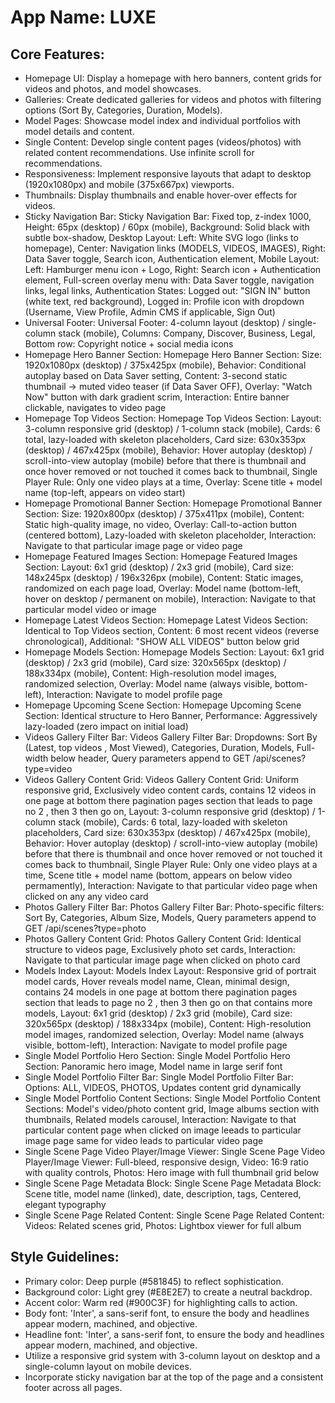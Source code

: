 # **App Name**: LUXE

## Core Features:

- Homepage UI: Display a homepage with hero banners, content grids for videos and photos, and model showcases.
- Galleries: Create dedicated galleries for videos and photos with filtering options (Sort By, Categories, Duration, Models).
- Model Pages: Showcase model index and individual portfolios with model details and content.
- Single Content: Develop single content pages (videos/photos) with related content recommendations. Use infinite scroll for recommendations.
- Responsiveness: Implement responsive layouts that adapt to desktop (1920x1080px) and mobile (375x667px) viewports.
- Thumbnails: Display thumbnails and enable hover-over effects for videos.
- Sticky Navigation Bar: Sticky Navigation Bar: Fixed top, z-index 1000, Height: 65px (desktop) / 60px (mobile), Background: Solid black with subtle box-shadow, Desktop Layout: Left: White SVG logo (links to homepage), Center: Navigation links (MODELS, VIDEOS, IMAGES), Right: Data Saver toggle, Search icon, Authentication element, Mobile Layout: Left: Hamburger menu icon + Logo, Right: Search icon + Authentication element, Full-screen overlay menu with: Data Saver toggle, navigation links, legal links, Authentication States: Logged out: \"SIGN IN\" button (white text, red background), Logged in: Profile icon with dropdown (Username, View Profile, Admin CMS if applicable, Sign Out)
- Universal Footer: Universal Footer: 4-column layout (desktop) / single-column stack (mobile), Columns: Company, Discover, Business, Legal, Bottom row: Copyright notice + social media icons
- Homepage Hero Banner Section: Homepage Hero Banner Section: Size: 1920x1080px (desktop) / 375x425px (mobile), Behavior: Conditional autoplay based on Data Saver setting, Content: 3-second static thumbnail → muted video teaser (if Data Saver OFF), Overlay: \"Watch Now\" button with dark gradient scrim, Interaction: Entire banner clickable, navigates to video page
- Homepage Top Videos Section: Homepage Top Videos Section: Layout: 3-column responsive grid (desktop) / 1-column stack (mobile), Cards: 6 total, lazy-loaded with skeleton placeholders, Card size: 630x353px (desktop) / 467x425px (mobile), Behavior: Hover autoplay (desktop) / scroll-into-view autoplay (mobile) before that there is thumbnail and once hover removed or not touched it comes back to thumbnail, Single Player Rule: Only one video plays at a time, Overlay: Scene title + model name (top-left, appears on video start)
- Homepage Promotional Banner Section: Homepage Promotional Banner Section: Size: 1920x800px (desktop) / 375x411px (mobile), Content: Static high-quality image, no video, Overlay: Call-to-action button (centered bottom), Lazy-loaded with skeleton placeholder, Interaction: Navigate to that particular image page or video page
- Homepage Featured Images Section: Homepage Featured Images Section: Layout: 6x1 grid (desktop) / 2x3 grid (mobile), Card size: 148x245px (desktop) / 196x326px (mobile), Content: Static images, randomized on each page load, Overlay: Model name (bottom-left, hover on desktop / permanent on mobile), Interaction: Navigate to that particular model video or image
- Homepage Latest Videos Section: Homepage Latest Videos Section: Identical to Top Videos section, Content: 6 most recent videos (reverse chronological), Additional: \"SHOW ALL VIDEOS\" button below grid
- Homepage Models Section: Homepage Models Section: Layout: 6x1 grid (desktop) / 2x3 grid (mobile), Card size: 320x565px (desktop) / 188x334px (mobile), Content: High-resolution model images, randomized selection, Overlay: Model name (always visible, bottom-left), Interaction: Navigate to model profile page
- Homepage Upcoming Scene Section: Homepage Upcoming Scene Section: Identical structure to Hero Banner, Performance: Aggressively lazy-loaded (zero impact on initial load)
- Videos Gallery Filter Bar: Videos Gallery Filter Bar: Dropdowns: Sort By (Latest, top videos , Most Viewed), Categories, Duration, Models, Full-width below header, Query parameters append to GET /api/scenes?type=video
- Videos Gallery Content Grid: Videos Gallery Content Grid: Uniform responsive grid, Exclusively video content cards, contains 12 videos in one page at bottom there pagination pages section that leads to page no 2 , then 3 then go on, Layout: 3-column responsive grid (desktop) / 1-column stack (mobile), Cards: 6 total, lazy-loaded with skeleton placeholders, Card size: 630x353px (desktop) / 467x425px (mobile), Behavior: Hover autoplay (desktop) / scroll-into-view autoplay (mobile) before that there is thumbnail and once hover removed or not touched it comes back to thumbnail, Single Player Rule: Only one video plays at a time, Scene title + model name (bottom, appears on below video permamently), Interaction: Navigate to that particular video page when clicked on any any video card
- Photos Gallery Filter Bar: Photos Gallery Filter Bar: Photo-specific filters: Sort By, Categories, Album Size, Models, Query parameters append to GET /api/scenes?type=photo
- Photos Gallery Content Grid: Photos Gallery Content Grid: Identical structure to videos page, Exclusively photo set cards, Interaction: Navigate to that particular image page when clicked on photo card
- Models Index Layout: Models Index Layout: Responsive grid of portrait model cards, Hover reveals model name, Clean, minimal design, contains 24 models in one page at bottom there pagination pages section that leads to page no 2 , then 3 then go on that contains more models, Layout: 6x1 grid (desktop) / 2x3 grid (mobile), Card size: 320x565px (desktop) / 188x334px (mobile), Content: High-resolution model images, randomized selection, Overlay: Model name (always visible, bottom-left), Interaction: Navigate to model profile page
- Single Model Portfolio Hero Section: Single Model Portfolio Hero Section: Panoramic hero image, Model name in large serif font
- Single Model Portfolio Filter Bar: Single Model Portfolio Filter Bar: Options: ALL, VIDEOS, PHOTOS, Updates content grid dynamically
- Single Model Portfolio Content Sections: Single Model Portfolio Content Sections: Model's video/photo content grid, Image albums section with thumbnails, Related models carousel, Interaction: Navigate to that particular content page when clicked on image leeads to particular image page same for video leads to particular video page
- Single Scene Page Video Player/Image Viewer: Single Scene Page Video Player/Image Viewer: Full-bleed, responsive design, Video: 16:9 ratio with quality controls, Photos: Hero image with full thumbnail grid below
- Single Scene Page Metadata Block: Single Scene Page Metadata Block: Scene title, model name (linked), date, description, tags, Centered, elegant typography
- Single Scene Page Related Content: Single Scene Page Related Content: Videos: Related scenes grid, Photos: Lightbox viewer for full album

## Style Guidelines:

- Primary color: Deep purple (#581845) to reflect sophistication.
- Background color: Light grey (#E8E2E7) to create a neutral backdrop.
- Accent color: Warm red (#900C3F) for highlighting calls to action.
- Body font: 'Inter', a sans-serif font, to ensure the body and headlines appear modern, machined, and objective.
- Headline font: 'Inter', a sans-serif font, to ensure the body and headlines appear modern, machined, and objective.
- Utilize a responsive grid system with 3-column layout on desktop and a single-column layout on mobile devices.
- Incorporate sticky navigation bar at the top of the page and a consistent footer across all pages.